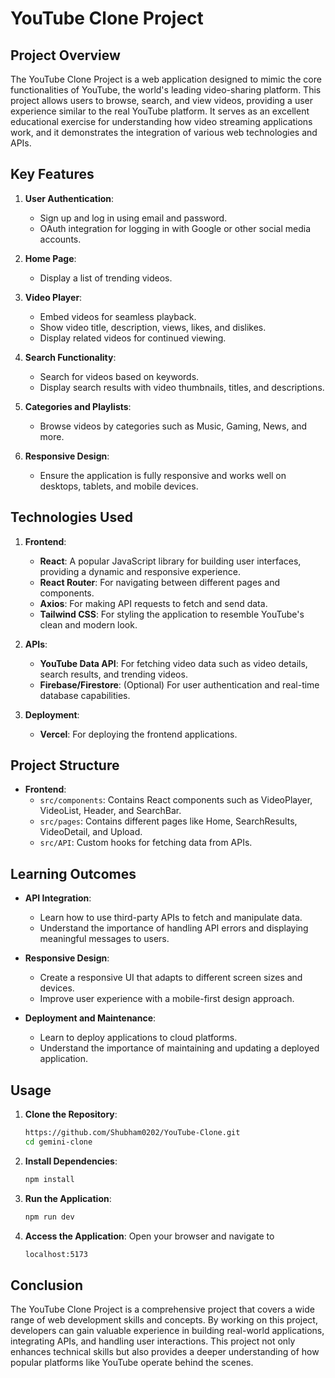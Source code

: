 # YouTube Clone Project

## Project Overview

The YouTube Clone Project is a web application designed to mimic the core functionalities of YouTube, the world's leading video-sharing platform. This project allows users to browse, search, and view videos, providing a user experience similar to the real YouTube platform. It serves as an excellent educational exercise for understanding how video streaming applications work, and it demonstrates the integration of various web technologies and APIs.

## Key Features

1. **User Authentication**:
   - Sign up and log in using email and password.
   - OAuth integration for logging in with Google or other social media accounts.

2. **Home Page**:
   - Display a list of trending videos.

3. **Video Player**:
   - Embed videos for seamless playback.
   - Show video title, description, views, likes, and dislikes.
   - Display related videos for continued viewing.

4. **Search Functionality**:
   - Search for videos based on keywords.
   - Display search results with video thumbnails, titles, and descriptions.

5. **Categories and Playlists**:
   - Browse videos by categories such as Music, Gaming, News, and more.
  
6. **Responsive Design**:
   - Ensure the application is fully responsive and works well on desktops, tablets, and mobile devices.

## Technologies Used

1. **Frontend**:
   - **React**: A popular JavaScript library for building user interfaces, providing a dynamic and responsive experience.
   - **React Router**: For navigating between different pages and components.
   - **Axios**: For making API requests to fetch and send data.
   - **Tailwind CSS**: For styling the application to resemble YouTube's clean and modern look.

2. **APIs**:
   - **YouTube Data API**: For fetching video data such as video details, search results, and trending videos.
   - **Firebase/Firestore**: (Optional) For user authentication and real-time database capabilities.

3. **Deployment**:
   - **Vercel**: For deploying the frontend applications.
  
## Project Structure

- **Frontend**:
  - `src/components`: Contains React components such as VideoPlayer, VideoList, Header, and SearchBar.
  - `src/pages`: Contains different pages like Home, SearchResults, VideoDetail, and Upload.
  - `src/API`: Custom hooks for fetching data from APIs.


## Learning Outcomes


- **API Integration**:
  - Learn how to use third-party APIs to fetch and manipulate data.
  - Understand the importance of handling API errors and displaying meaningful messages to users.

- **Responsive Design**:
  - Create a responsive UI that adapts to different screen sizes and devices.
  - Improve user experience with a mobile-first design approach.

- **Deployment and Maintenance**:
  - Learn to deploy applications to cloud platforms.
  - Understand the importance of maintaining and updating a deployed application.

## Usage

1. **Clone the Repository**:
   ```sh
   https://github.com/Shubham0202/YouTube-Clone.git
   cd gemini-clone
2. **Install Dependencies**:
   ```sh
   npm install

4. **Run the Application**:
   ```sh
   npm run dev
6. **Access the Application**:
   Open your browser and navigate to
   ```sh
   localhost:5173
## Conclusion

The YouTube Clone Project is a comprehensive project that covers a wide range of web development skills and concepts. By working on this project, developers can gain valuable experience in building real-world applications, integrating APIs, and handling user interactions. This project not only enhances technical skills but also provides a deeper understanding of how popular platforms like YouTube operate behind the scenes.
